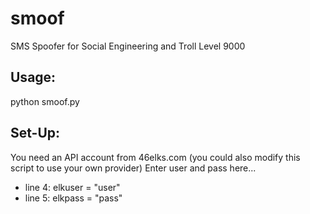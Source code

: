 # smoof
SMS Spoofer for Social Engineering and Troll Level 9000

## Usage:
python smoof.py

## Set-Up:
You need an API account from 46elks.com (you could also modify this script to use your own provider)
Enter user and pass here...

- line 4: elkuser = "user"
- line 5: elkpass = "pass"
